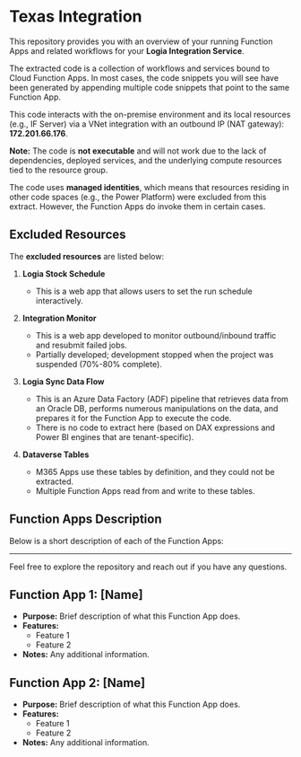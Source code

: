 # Texas Integration

This repository provides you with an overview of your running Function Apps and related workflows for your **Logia Integration Service**.

The extracted code is a collection of workflows and services bound to Cloud Function Apps. In most cases, the code snippets you will see have been generated by appending multiple code snippets that point to the same Function App.

This code interacts with the on-premise environment and its local resources (e.g., IF Server) via a VNet integration with an outbound IP (NAT gateway): **172.201.66.176**.

**Note:** The code is **not executable** and will not work due to the lack of dependencies, deployed services, and the underlying compute resources tied to the resource group.

The code uses **managed identities**, which means that resources residing in other code spaces (e.g., the Power Platform) were excluded from this extract. However, the Function Apps do invoke them in certain cases.

## Excluded Resources

The **excluded resources** are listed below:

1. **Logia Stock Schedule**
   - This is a web app that allows users to set the run schedule interactively.

2. **Integration Monitor**
   - This is a web app developed to monitor outbound/inbound traffic and resubmit failed jobs.
   - Partially developed; development stopped when the project was suspended (70%-80% complete).

3. **Logia Sync Data Flow**
   - This is an Azure Data Factory (ADF) pipeline that retrieves data from an Oracle DB, performs numerous manipulations on the data, and prepares it for the Function App to execute the code.
   - There is no code to extract here (based on DAX expressions and Power BI engines that are tenant-specific).

4. **Dataverse Tables**
   - M365 Apps use these tables by definition, and they could not be extracted.
   - Multiple Function Apps read from and write to these tables.

## Function Apps Description

Below is a short description of each of the Function Apps:

<!-- Add detailed descriptions of each Function App here -->

---

Feel free to explore the repository and reach out if you have any questions.

## Function App 1: [Name]

- **Purpose:** Brief description of what this Function App does.
- **Features:**
  - Feature 1
  - Feature 2
- **Notes:** Any additional information.

## Function App 2: [Name]

- **Purpose:** Brief description of what this Function App does.
- **Features:**
  - Feature 1
  - Feature 2
- **Notes:** Any additional information.

<!-- Continue for each Function App -->
